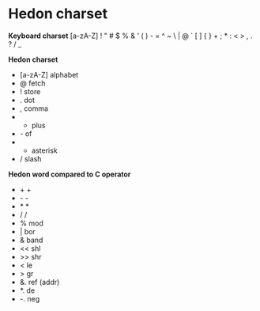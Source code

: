 # Hedon charset

**Keyboard charset** [a-zA-Z] ! " # $ % & ' ( ) - = ^ ~ \ | @ ` [ ] { } + ; * : < > , . ? / _

**Hedon charset**
- [a-zA-Z] alphabet
- @ fetch
- ! store
- . dot
- , comma
- + plus
- \- of
- * asterisk
- / slash

**Hedon word compared to C operator**
- \+ \+
- \- \-
- \* \*
- / /
- % mod
- | bor
- & band
- \<< shl
- \>> shr
- \< le
- \> gr
- &. ref (addr)
- *. de
- -. neg
